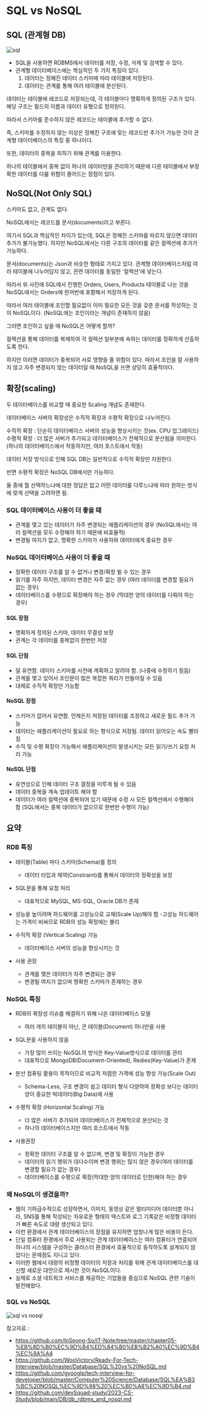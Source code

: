 # SQL vs NoSQL

## SQL (관계형 DB)
<img src = "https://github.com/EN-CS-STUDY/CS_STUDY/assets/48996701/0bd82541-bcfd-45dc-9114-11abd3f479c1" alt = "sql"/>

- SQL을 사용하면 RDBMS에서 데이터를 저장, 수정, 삭제 및 검색할 수 있다.
- 관계형 데이터베이스에는 핵심적인 두 가지 특징이 있다.
  1. 데이터는 정해진 데이터 스키마에 따라 테이블에 저장된다.
  2. 데이터는 관계를 통해 여러 테이블에 분산된다.
  
데이터는 테이블에 레코드로 저장되는데, 각 테이블마다 명확하게 정의된 구조가 있다. 해당 구조는 필드의 이름과 데이터 유형으로 정의된다.

따라서 스키마를 준수하지 않은 레코드는 테이블에 추가할 수 없다. 

즉, 스키마를 수정하지 않는 이상은 정해진 구조에 맞는 레코드만 추가가 가능한 것이 관계형 데이터베이스의 특징 중 하나이다.

또한, 데이터의 중복을 피하기 위해 관계를 이용한다.

하나의 테이블에서 중복 없이 하나의 데이터만을 관리하기 때문에 다른 테이블에서 부정확한 데이터를 다룰 위험이 줄어드는 장점이 있다.


## NoSQL(Not Only SQL)

스키마도 없고, 관계도 없다.

NoSQL에서는 레코드를 문서(documents)라고 부른다.

여기서 SQL과 핵심적인 차이가 있는데, SQL은 정해진 스키마를 따르지 않으면 데이터 추가가 불가능했다. 하지만 NoSQL에서는 다른 구조의 데이터를 같은 컬렉션에 추가가 가능하다.

문서(documents)는 Json과 비슷한 형태로 가지고 있다. 관계형 데이터베이스처럼 여러 테이블에 나누어담지 않고, 관련 데이터를 동일한 '컬렉션'에 넣는다.

따라서 위 사진에 SQL에서 진행한 Orders, Users, Products 테이블로 나눈 것을 NoSQL에서는 Orders에 한꺼번에 포함해서 저장하게 된다.

따라서 여러 테이블에 조인할 필요없이 이미 필요한 모든 것을 갖춘 문서를 작성하는 것이 NoSQL이다. (NoSQL에는 조인이라는 개념이 존재하지 않음)

그러면 조인하고 싶을 때 NoSQL은 어떻게 할까?

컬렉션을 통해 데이터를 복제하여 각 컬렉션 일부분에 속하는 데이터를 정확하게 산출하도록 한다.

하지만 이러면 데이터가 중복되어 서로 영향을 줄 위험이 있다. 따라서 조인을 잘 사용하지 않고 자주 변경되지 않는 데이터일 때 NoSQL을 쓰면 상당히 효율적이다.


## 확장(scaling)

두 데이터베이스를 비교할 때 중요한 Scaling 개념도 존재한다.

데이터베이스 서버의 확장성은 수직적 확장과 수평적 확장으로 나누어진다.

수직적 확장 : 단순히 데이터베이스 서버의 성능을 향상시키는 것(ex. CPU 업그레이드)
수평적 확장 : 더 많은 서버가 추가되고 데이터베이스가 전체적으로 분산됨을 의미한다.(하나의 데이터베이스에서 작동하지만, 여러 호스트에서 작동)


데이터 저장 방식으로 인해 SQL DB는 일반적으로 수직적 확장만 지원한다.

반면 수평적 확장은 NoSQL DB에서만 가능하다.

둘 중에 뭘 선택하느냐에 대한 정답은 없고 어떤 데이터를 다루느냐에 따라 원하는 방식에 맞게 선택을 고려하면 됨.

### SQL 데이터베이스 사용이 더 좋을 때
- 관계를 맺고 있는 데이터가 자주 변경되는 애플리케이션의 경우 (NoSQL에서는 여러 컬렉션을 모두 수정해야 하기 때문에 비효율적)
- 변경될 여지가 없고, 명확한 스키마가 사용자와 데이터에게 중요한 경우


### NoSQL 데이터베이스 사용이 더 좋을 때
- 정확한 데이터 구조를 알 수 없거나 변경/확장 될 수 있는 경우
- 읽기를 자주 하지만, 데이터 변경은 자주 없는 경우 (여러 데이터를 변경할 필요가 없는 경우)
- 데이터베이스를 수평으로 확장해야 하는 경우 (막대한 양의 데이터를 다뤄야 하는 경우)

#### SQL 장점
- 명확하게 정의된 스키마, 데이터 무결성 보장
- 관계는 각 데이터를 중복없이 한번만 저장
#### SQL 단점
- 덜 유연함. 데이터 스키마를 사전에 계획하고 알려야 함. (나중에 수정하기 힘듬)
- 관계를 맺고 있어서 조인문이 많은 복잡한 쿼리가 만들어질 수 있음
- 대체로 수직적 확장만 가능함

#### NoSQL 장점
- 스키마가 없어서 유연함. 언제든지 저장된 데이터를 조정하고 새로운 필드 추가 가능
- 데이터는 애플리케이션이 필요로 하는 형식으로 저장됨. 데이터 읽어오는 속도 빨라짐
- 수직 및 수평 확장이 가능해서 애플리케이션이 발생시키는 모든 읽기/쓰기 요청 처리 가능
#### NoSQL 단점
- 유연성으로 인해 데이터 구조 결정을 미루게 될 수 있음
- 데이터 중복을 계속 업데이트 해야 함
- 데이터가 여러 컬렉션에 중복되어 있기 때문에 수정 시 모든 컬렉션에서 수행해야 함 (SQL에서는 중복 데이터가 없으므로 한번만 수행이 가능)

## 요약
### RDB 특징
- 테이블(Table) 마다 스키마(Schema)를 정의
    - 데이터 타입과 제약(Constraint)를 통해서 데이터의 정확성을 보장
- SQL문을 통해 요청 처리
    - 대표적으로 MySQL, MS-SQL, Oracle DB가 존재
- 성능을 높이려며 하드웨어를 고성능으로 교체(Scale Up)해야 함
  -고성능 하드웨어는 가격이 비싸므로 RDB의 성능 확정에는 불리
- 수직적 확장 (Vertical Scaling) 가능
    - 데이터베이스 서버의 성능을 향상시키는 것


- 사용 권장
    - 관계를 맺은 데이터가 자주 변경되는 경우
    - 변경될 여지가 없으며 명확한 스키마가 존재하는 경우

### NoSQL 특징

- RDB의 확장성 이슈를 해결하기 위해 나온 데이터베이스 모델
    - 여러 개의 테이블이 아닌, 큰 테이블(Document) 하나만을 사용
- SQL문을 사용하지 않음
  - 가장 많이 쓰이는 NoSQL의 방식은 Key-Value방식으로 데이터를 관리
  - 대표적으로 MongoDB(Document-Oriented), Redies(Key-Value)가 존재
- 분산 컴퓨팅 활용이 목적이므로 비교적 저렴한 가격에 성능 향상 가능(Scale Out)
  - Schema-Less, 구조 변경이 쉽고 데이터 형식 다양하여 정확성 보다는 데이터 양이 중요한 빅데이터(Big Data)에 사용
- 수평적 확장 (Horizontal Scaling) 가능
  - 더 많은 서버가 추가되어 데이터베이스가 전체적으로 분산되는 것
  - 하나의 데이터베이스지만 여러 호스트에서 작동


- 사용권장
  - 정확한 데이터 구조를 알 수 없으며, 변경 및 확장이 가능한 경우
  - 데이터의 읽기 행위가 대다수이며 변경 행위는 많지 않은 경우(여러 데이터를 변경할 필요가 없는 경우)
  - 데이터베이스를 수평으로 확장(막대한 양의 데이터로 인한)해야 하는 경우


### 왜 NoSQL이 생겼을까?
- 웹이 기하급수적으로 성장하면서, 이미지, 동영상 같은 멀티미디어 데이터뿐 아니라, SNS를 통해 작성되는 자유로운 형태의 텍스트와 로그 기록같은 비정형 데이터 가 빠른 속도로 대량 생산되고 있다.
- 이런 환경에서 관계 데이터베이스의 장점을 유지하면 엄청나게 많은 비용이 든다. 
- 단일 컴퓨터 환경에서 주로 사용되는 관계 데이터베이스는 여러 컴퓨터가 연결되어 하나의 시스템을 구성하는 클러스터 환경에서 효율적으로 동작하도록 설계되지 않았다는 문제점도 지니고 있다.
- 이러한 웹에서 대량의 비정형 데이터의 저장과 처리를 위해 관계 데이터베이스를 대신할 새로운 대안으로 제시한 것이 NoSQL이다.
- 실제로 소셜 네트워크 서비스를 제공하는 기업들을 중심으로 NoSQL 관련 기술이 발전해왔다.

### SQL vs NoSQL
<img src = "https://github.com/EN-CS-STUDY/CS_STUDY/assets/48996701/567bfa3f-bcba-4fa4-a94d-d89263df85b9" alt = "sql vs nosql"/>

참고자료 :
- https://github.com/InSeong-So/IT-Note/tree/master/chapter05-%EB%8D%B0%EC%9D%B4%ED%84%B0%EB%B2%A0%EC%9D%B4%EC%8A%A4
- https://github.com/WooVictory/Ready-For-Tech-Interview/blob/master/Database/SQL%20vs%20NoSQL.md
- https://github.com/gyoogle/tech-interview-for-developer/blob/master/Computer%20Science/Database/SQL%EA%B3%BC%20NOSQL%EC%9D%98%20%EC%B0%A8%EC%9D%B4.md
- https://github.com/devSquad-study/2023-CS-Study/blob/main/DB/db_rdbms_and_nosql.md